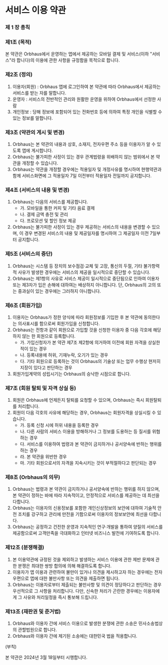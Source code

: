 # 서비스 이용 약관

### **제 1 장 총칙**

### **제1조 (목적)**

본 약관은 Orbhaus에서 운영하는 앱에서 제공하는 모바일 결제 및 서비스(이하 "서비스"라 합니다)의 이용에 관한 사항을 규정함을 목적으로 합니다.

### **제2조 (정의)**

1. 이용자(회원) : Orbhaus 앱에 로그인하여 본 약관에 따라 Orbhaus에서 제공하는 서비스를 받는 자를 말합니다.
2. 운영자 : 서비스의 전반적인 관리와 원활한 운영을 위하여 Orbhaus에서 선정한 사람
3. 개인정보 : 당해 정보에 포함되어 있는 전화번호 등에 의하여 특정 개인을 식별할 수 있는 정보를 말합니다.

### **제3조 (약관의 게시 및 변경)**

1. Orbhaus는 본 약관의 내용과 상호, 소재지, 전자우편 주소 등을 이용자가 알 수 있도록 앱에 게시합니다.
2. Orbhaus는 불가피한 사정이 있는 경우 관계법령을 위배하지 않는 범위에서 본 약관을 개정할 수 있습니다.
3. Orbhaus는 약관을 개정할 경우에는 적용일자 및 개정사유를 명시하여 현행약관과 함께 서비스화면에 그 적용일자 7일 이전부터 적용일자 전일까지 공지합니다.

### **제4조 (서비스의 내용 및 변경)**

1. Orbhaus는 다음의 서비스를 제공합니다.
   - 가. 모바일을 통한 커피 및 기타 음료 결제
   - 나. 결제 금액 충전 및 관리
   - 다. 프로모션 및 할인 정보 제공
2. Orbhaus는 불가피한 사정이 있는 경우 제공하는 서비스의 내용을 변경할 수 있으며, 이 경우 변경된 서비스의 내용 및 제공일자를 명시하여 그 제공일자 이전 7일부터 공지합니다.

### **제5조 (서비스의 중단)**

1. Orbhaus는 시스템 등 장치의 보수점검·교체 및 고장, 통신의 두절, 기타 불가항력적 사유가 발생한 경우에는 서비스의 제공을 일시적으로 중단할 수 있습니다.
2. Orbhaus는 제1항의 사유로 서비스 제공이 일시적으로 중단됨으로 인하여 이용자 또는 제3자가 입은 손해에 대하여는 배상하지 아니합니다. 단, Orbhaus의 고의 또는 중과실이 있는 경우에는 그러하지 아니합니다.

### **제6조 (회원가입)**

1.  이용자는 Orbhaus가 정한 양식에 따라 회원정보를 기입한 후 본 약관에 동의한다는 의사표시를 함으로써 회원가입을 신청합니다.
2.  Orbhaus는 전항과 같이 회원으로 가입할 것을 신청한 이용자 중 다음 각호에 해당하지 않는 한 회원으로 등록합니다.
    - 가. 가입신청자가 본 약관 제7조 제2항에 의거하여 이전에 회원 자격을 상실한 적이 있는 경우
    - 나. 등록내용에 허위, 기재누락, 오기가 있는 경우
    - 다. 기타 회원으로 등록하는 것이 Orbhaus의 기술상 또는 업무 수행상 현저히 지장이 있다고 판단하는 경우
3.  회원가입계약의 성립시기는 Orbhaus의 승낙한 시점으로 합니다.

### **제7조 (회원 탈퇴 및 자격 상실 등)**

1. 회원은 Orbhaus에 언제든지 탈퇴를 요청할 수 있으며, Orbhaus는 즉시 회원탈퇴를 처리합니다.
2. 회원이 다음 각호의 사유에 해당하는 경우, Orbhaus는 회원자격을 상실시킬 수 있습니다.
   - 가. 등록 신청 시에 허위 내용을 등록한 경우
   - 나. 다른 사람의 서비스 이용을 방해하거나 그 정보를 도용하는 등 질서를 위협하는 경우
   - 다. 서비스를 이용하여 법령과 본 약관이 금지하거나 공서양속에 반하는 행위를 하는 경우
   - 라. 본 약관을 위반한 경우
   - 마. 기타 회원으로서의 자격을 지속시키는 것이 부적절하다고 판단되는 경우

### **제8조 (Orbhaus의 의무)**

1. Orbhaus는 법령과 본 약관이 금지하거나 공서양속에 반하는 행위를 하지 않으며, 본 약관이 정하는 바에 따라 지속적이고, 안정적으로 서비스를 제공하는 데 최선을 다합니다.
2. Orbhaus는 이용자의 신용정보를 포함한 개인신상정보의 보안에 대하여 기술적 안전 조치를 강구하고 관리에 만전을 기함으로써 이용자의 정보보안에 최선을 다합니다.
3. Orbhaus는 공정하고 건전한 운영과 지속적인 연구·개발을 통하여 양질의 서비스를 제공함으로써 고객만족을 극대화하고 인터넷 비즈니스 발전에 기여하도록 합니다.

### **제12조 (분쟁해결)**

1. 본 이용약관에 규정된 것을 제외하고 발생하는 서비스 이용에 관한 제반 문제에 관한 분쟁은 최대한 쌍방 합의에 의해 해결하도록 합니다.
2. 이용자가 앱 이용과 관련하여 불만이 있거나 의견을 제시하고자 하는 경우에는 전자우편으로 앱에 대한 불만사항 또는 의견을 제출하면 됩니다.
3. Orbhaus는 이용자로부터 제출되는 불만사항 및 의견이 정당하다고 판단하는 경우 우선적으로 그 사항을 처리합니다. 다만, 신속한 처리가 곤란한 경우에는 이용자에게 그 사유와 처리일정을 즉시 통보해 드립니다.

### **제13조 (재판권 및 준거법)**

1. Orbhaus와 이용자 간에 서비스 이용으로 발생한 분쟁에 관한 소송은 민사소송법상의 관할법원으로 합니다.
2. Orbhaus와 이용자 간에 제기된 소송에는 대한민국 법을 적용합니다.

(부칙)

본 약관은 2024년 3월 18일부터 시행합니다.
